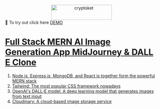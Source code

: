 <div id="top"></div>


<br />
<div align="center">
  <a href="https://github.com/jeffjiang13/movie-app">
    <img src="src/assets/logo.svg" alt="cryptoket" width="200" height="50">
  </a>

</div>
👋 To try out click here
<a href="" > DEMO


# Full Stack MERN AI Image Generation App MidJourney & DALL E Clone
1. Node.js, Express.js, MongoDB, and React.js together form the powerful MERN stack
2. Tailwind: The most popular CSS framework nowadays
3. OpenAI's DALL-E model: A deep learning model that generates images from text input
4. Cloudinary: A cloud-based image storage service
